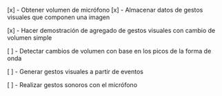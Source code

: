 [x] - Obtener volumen de micrófono
[x] - Almacenar datos de gestos visuales que componen una imagen

[x] - Hacer demostración de agregado de gestos visuales con cambio de volumen simple

[ ] - Detectar cambios de volumen con base en los picos de la forma de onda

[ ] - Generar gestos visuales a partir de eventos



[ ] - Realizar gestos sonoros con el micrófono